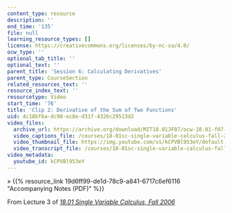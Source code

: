 ```yaml
---
content_type: resource
description: ''
end_time: '135'
file: null
learning_resource_types: []
license: https://creativecommons.org/licenses/by-nc-sa/4.0/
ocw_type: ''
optional_tab_title: ''
optional_text: ''
parent_title: 'Session 6: Calculating Derivatives'
parent_type: CourseSection
related_resources_text: ''
resource_index_text: ''
resourcetype: Video
start_time: '76'
title: 'Clip 2: Derivative of the Sum of Two Functions'
uid: 4c18bf6a-dc98-ec8e-d31f-4326c29513d2
video_files:
  archive_url: https://archive.org/download/MIT18.01JF07/ocw-18.01-f07-lec03_300k.mp4
  video_captions_file: /courses/18-01sc-single-variable-calculus-fall-2010/da82504e34395132811e4e0357e5cd90_kCPVBl953eY.vtt
  video_thumbnail_file: https://img.youtube.com/vi/kCPVBl953eY/default.jpg
  video_transcript_file: /courses/18-01sc-single-variable-calculus-fall-2010/390e941c79322c8d67298d702da77f69_kCPVBl953eY.pdf
video_metadata:
  youtube_id: kCPVBl953eY
---
```


» {{% resource_link 19d6ff99-de1d-78c9-a841-6717c6ef6116 "Accompanying Notes (PDF)" %}}

From Lecture 3 of [_18.01 Single Variable Calculus, Fall 2006_](/courses/18-01-single-variable-calculus-fall-2006/video_galleries/video-lectures)

